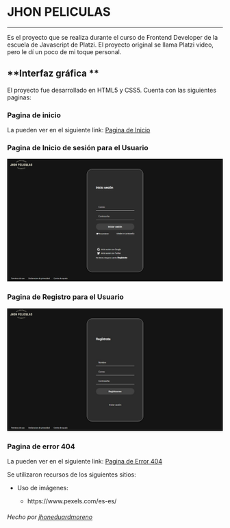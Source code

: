 # **JHON PELICULAS**

------------

Es el proyecto que se realiza durante el curso de Frontend Developer de la escuela de Javascript de Platzi. El proyecto original se llama Platzi video, pero le dí un poco de mi toque personal.

## **Interfaz gráfica **

El proyecto fue desarrollado en HTML5 y CSS5. Cuenta con las siguientes paginas:

### **Pagina de inicio**

La pueden ver en el siguiente link: [Pagina de Inicio](https://media.giphy.com/media/YXIVjIS9WMzoxhV7bM/giphy.gif "Pagina de Inicio")

### **Pagina de Inicio de sesión para el Usuario**

![Pagina de inicio de sesión](/img/login-page.jpg "Pagina de inicio de sesión")

### **Pagina de Registro para el Usuario**

![Pagina de registro](/img/register-page.jpg "Pagina de registro")

### **Pagina de error 404**

La pueden ver en el siguiente link: [Pagina de Error 404](https://media.giphy.com/media/LJYz9isi1KoiiA1zTH/giphy.gif "Pagina de Error 404")


Se utilizaron recursos de los siguientes sitios:
<ul>
  <li>Uso de imágenes:</li>
      <ul>
          <li>https://www.pexels.com/es-es/</li>
      </ul>
</ul>

###### _Hecho por [jhoneduardmoreno](https://github.com/jhoneduardmoreno)_
